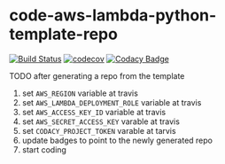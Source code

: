 # code-aws-lambda-python-template-repo

[![Build Status](https://travis-ci.org/masterbranch-io/code-aws-lambda-python-template-repo.svg?branch=master)](https://travis-ci.org/masterbranch-io/code-aws-lambda-python-template-repo)
[![codecov](https://codecov.io/gh/masterbranch-io/code-aws-lambda-python-template-repo/branch/master/graph/badge.svg)](https://codecov.io/gh/masterbranch-io/code-aws-lambda-python-template-repo)
[![Codacy Badge](https://api.codacy.com/project/badge/Grade/19d712a9592440b69a11603fec81ed04)](https://www.codacy.com/gh/masterbranch-io/code-aws-lambda-python-template-repo?utm_source=github.com&amp;utm_medium=referral&amp;utm_content=masterbranch-io/code-aws-lambda-python-template-repo&amp;utm_campaign=Badge_Grade)


TODO after generating a repo from the template

1. set `AWS_REGION` variable at travis
1. set `AWS_LAMBDA_DEPLOYMENT_ROLE` variable at travis
1. set `AWS_ACCESS_KEY_ID` variable at travis
1. set `AWS_SECRET_ACCESS_KEY` varable at travis
1. set `CODACY_PROJECT_TOKEN` varable at tarvis
1. update badges to point to the newly generated repo
1. start coding
